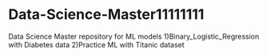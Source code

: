 # Data-Science-Master11111111
Data Science Master repository for ML models
1)Binary_Logistic_Regression with Diabetes data
2)Practice ML with Titanic dataset
